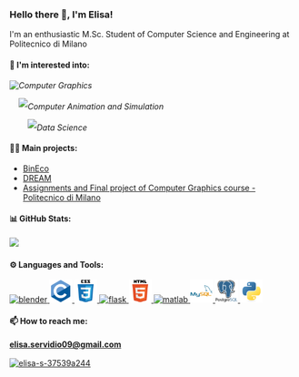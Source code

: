 ### Hello there 👋, I'm Elisa!
I'm an enthusiastic M.Sc. Student of Computer Science and Engineering at Politecnico di Milano

#### 👀 I'm interested into:
<img align="left" height="40" src="https://user-images.githubusercontent.com/83450257/208726549-9d1a2503-44d9-44ce-918d-1f5fea04da3f.png"/>

#### 
*Computer Graphics*

<img align="left" height="40" src="https://user-images.githubusercontent.com/83450257/208716074-50402a31-3b50-44c7-aece-1fce98a2f729.png"/>

#### 
*Computer Animation and Simulation*

<img align="left" height="40" src="https://user-images.githubusercontent.com/83450257/208716090-b17da41b-e83b-4f3d-9a2c-8c19a42de058.png"/>

#### 
*Data Science*

#### 👨‍💻 Main projects: 
* [BinEco](https://github.com/ElisaServidio/BinEco)
* [DREAM](https://github.com/ElisaServidio/DREAM-Data-dRiven-PrEdictive-FArMing-in-Telengana)
* [Assignments and Final project of Computer Graphics course - Politecnico di Milano](https://github.com/ElisaServidio/ComputerGraphics-AssignmentsAndProject)

#### 📊 GitHub Stats:
![](https://github-readme-stats.vercel.app/api/top-langs/?username=ElisaServidio&theme=white&hide_border=false&include_all_commits=false&count_private=false&layout=compact)

#### ⚙ Languages and Tools:
<p align="left"> <a href="https://www.blender.org/" target="_blank" rel="noreferrer"> <img src="https://download.blender.org/branding/community/blender_community_badge_white.svg" alt="blender" width="40" height="40"/> </a> <a href="https://www.cprogramming.com/" target="_blank" rel="noreferrer"> <img src="https://raw.githubusercontent.com/devicons/devicon/master/icons/c/c-original.svg" alt="c" width="40" height="40"/> </a> <a href="https://www.w3schools.com/css/" target="_blank" rel="noreferrer"> <img src="https://raw.githubusercontent.com/devicons/devicon/master/icons/css3/css3-original-wordmark.svg" alt="css3" width="40" height="40"/> </a> <a href="https://flask.palletsprojects.com/" target="_blank" rel="noreferrer"> <img src="https://www.vectorlogo.zone/logos/pocoo_flask/pocoo_flask-icon.svg" alt="flask" width="40" height="40"/> </a> <a href="https://www.w3.org/html/" target="_blank" rel="noreferrer"> <img src="https://raw.githubusercontent.com/devicons/devicon/master/icons/html5/html5-original-wordmark.svg" alt="html5" width="40" height="40"/> </a> <a href="https://www.mathworks.com/" target="_blank" rel="noreferrer"> <img src="https://upload.wikimedia.org/wikipedia/commons/2/21/Matlab_Logo.png" alt="matlab" width="40" height="40"/> </a> <a href="https://www.mysql.com/" target="_blank" rel="noreferrer"> <img src="https://raw.githubusercontent.com/devicons/devicon/master/icons/mysql/mysql-original-wordmark.svg" alt="mysql" width="40" height="40"/> </a> <a href="https://www.postgresql.org" target="_blank" rel="noreferrer"> <img src="https://raw.githubusercontent.com/devicons/devicon/master/icons/postgresql/postgresql-original-wordmark.svg" alt="postgresql" width="40" height="40"/> </a> <a href="https://www.python.org" target="_blank" rel="noreferrer"> <img src="https://raw.githubusercontent.com/devicons/devicon/master/icons/python/python-original.svg" alt="python" width="40" height="40"/> </a> </p>

#### 📫 How to reach me: 
**elisa.servidio09@gmail.com**
<p align="left">
<a href="https://linkedin.com/in/ElisaServidio" target="blank"><img align="center" src="https://raw.githubusercontent.com/rahuldkjain/github-profile-readme-generator/master/src/images/icons/Social/linked-in-alt.svg" alt="elisa-s-37539a244" height="30" width="40" /></a>
</p>

